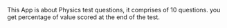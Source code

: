 This App is about Physics test questions, it comprises of 10 questions. you get percentage of value scored at the end of the test.

